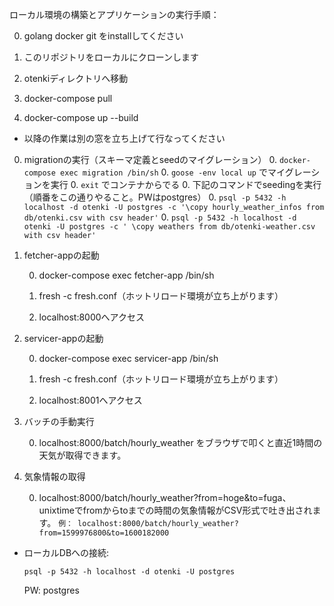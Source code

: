 ローカル環境の構築とアプリケーションの実行手順：
 
0. golang docker git をinstallしてください

0. このリポジトリをローカルにクローンします
0. otenkiディレクトリへ移動
0. docker-compose pull
0. docker-compose up --build 
* 以降の作業は別の窓を立ち上げて行なってください

0. migrationの実行（スキーマ定義とseedのマイグレーション）
    0. `docker-compose exec migration /bin/sh`
    0. `goose -env local up` でマイグレーションを実行
    0. `exit` でコンテナからでる
    0. 下記のコマンドでseedingを実行（順番をこの通りやること。PWはpostgres）
    0. `psql -p 5432 -h localhost -d otenki -U postgres -c '\copy hourly_weather_infos from db/otenki.csv with csv header'`
    0. `psql -p 5432 -h localhost -d otenki -U postgres -c ' \copy weathers from db/otenki-weather.csv with csv header'`

0. fetcher-appの起動

    0. docker-compose exec fetcher-app /bin/sh
    
    0. fresh -c fresh.conf（ホットリロード環境が立ち上がります）
    
    0. localhost:8000へアクセス
    
0. servicer-appの起動

    0. docker-compose exec servicer-app /bin/sh
    
    0. fresh -c fresh.conf（ホットリロード環境が立ち上がります）
    
    0. localhost:8001へアクセス
    
0. バッチの手動実行

    0. localhost:8000/batch/hourly_weather をブラウザで叩くと直近1時間の天気が取得できます。
    
0. 気象情報の取得

    0. localhost:8000/batch/hourly_weather?from=hoge&to=fuga、unixtimeでfromからtoまでの時間の気象情報がCSV形式で吐き出されます。
        `例： localhost:8000/batch/hourly_weather?from=1599976800&to=1600182000`

* ローカルDBへの接続:

    `psql -p 5432 -h localhost -d otenki -U postgres`
    
    PW: postgres
